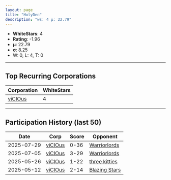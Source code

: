 ```yaml
---
layout: page
title: "HolyDen"
description: "ws: 4 μ: 22.79"
---
```

- **WhiteStars**: 4
- **Rating**: -1.96
- **μ**: 22.79  
- **σ**: 8.25
- W: 0, L: 4, T: 0

---

## Top Recurring Corporations

| Corporation | WhiteStars |
| --- | --- |
| [viCIOus](https://ws.tsl.rocks/corp/910b93255c2b748443e55624583e16ee14d84a577cd7b8e3127f0d1fcb363fbb/) | 4 |

---

## Participation History (last 50)

| Date | Corp | Score | Opponent |
| --- | --- | --- | --- |
| 2025-07-29 | [viCIOus](https://ws.tsl.rocks/corp/910b93255c2b748443e55624583e16ee14d84a577cd7b8e3127f0d1fcb363fbb/) | 0-36 | [Warriorlords](https://ws.tsl.rocks/corp/a78c29b9e1c9f793205ba10d796dcabc114ef43d86f0bd34a43a56dc6da768aa/) |
| 2025-07-05 | [viCIOus](https://ws.tsl.rocks/corp/910b93255c2b748443e55624583e16ee14d84a577cd7b8e3127f0d1fcb363fbb/) | 3-29 | [Warriorlords](https://ws.tsl.rocks/corp/a78c29b9e1c9f793205ba10d796dcabc114ef43d86f0bd34a43a56dc6da768aa/) |
| 2025-05-26 | [viCIOus](https://ws.tsl.rocks/corp/910b93255c2b748443e55624583e16ee14d84a577cd7b8e3127f0d1fcb363fbb/) | 1-22 | [three kitties](https://ws.tsl.rocks/corp/04ae72b5736fbdc80a2fe9e4c2baaad3258a1e0ef0acc8122295fb64d6b3d292/) |
| 2025-05-12 | [viCIOus](https://ws.tsl.rocks/corp/910b93255c2b748443e55624583e16ee14d84a577cd7b8e3127f0d1fcb363fbb/) | 2-14 | [Blazing Stars](https://ws.tsl.rocks/corp/f1c390fb4786da2cb59b7b39519a0ecf6022d4ba017d407af5286aa056682aff/) |